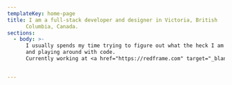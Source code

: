 ```yaml
---
templateKey: home-page
title: I am a full-stack developer and designer in Victoria, British
      Columbia, Canada.
sections:
  - body: >-
      I usually spends my time trying to figure out what the heck I am doing,
      and playing around with code. 
      Currently working at <a href="https://redframe.com" target="_blank" rel="noopener norefferer" title="link to Redframe.com">Redframe</a>


---
```


